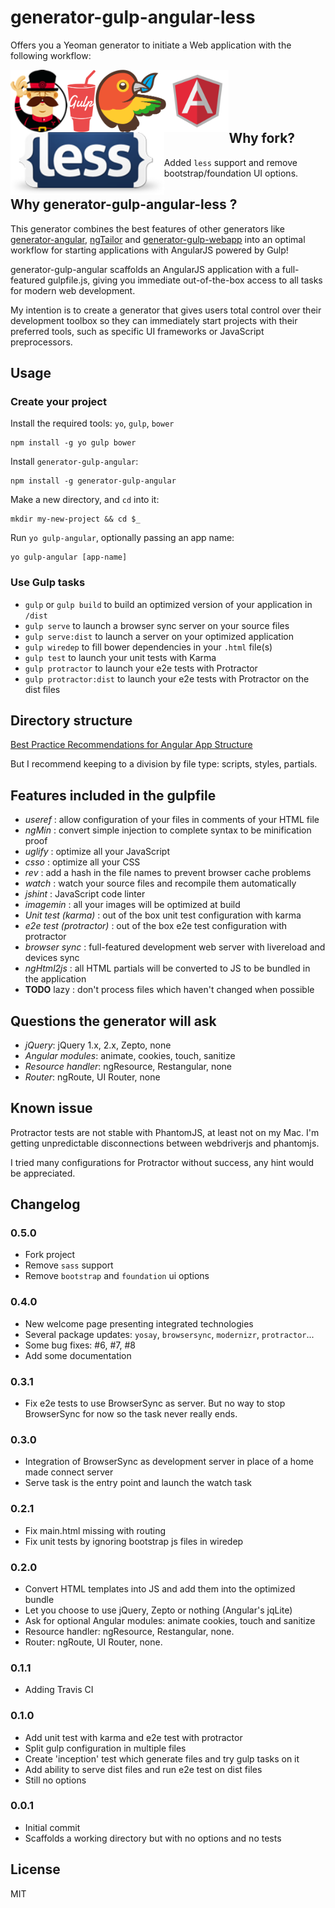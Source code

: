 # generator-gulp-angular-less

Offers you a Yeoman generator to initiate a Web application with the following workflow:

<img height="100" align="left" src="media/bullet-yo.gif">

<img height="100" align="left" src="media/gulp.png">

<img height="100" align="left" src="media/bower-logo.png">

<img height="100" align="left" src="media/angularjs-logo.png">

<img height="100" align="left" src="media/less.png">

<br><br><br><br>

## Why fork?

Added `less` support and remove bootstrap/foundation UI options.

## Why generator-gulp-angular-less ?

This generator combines the best features of other generators like [generator-angular](https://github.com/yeoman/generator-angular), [ngTailor](https://github.com/lauterry/generator-ngtailor) and [generator-gulp-webapp](https://github.com/yeoman/generator-gulp-webapp) into an optimal workflow for starting applications with AngularJS powered by Gulp!

generator-gulp-angular scaffolds an AngularJS application with a full-featured gulpfile.js, giving you immediate out-of-the-box access to all tasks for modern web development.

My intention is to create a generator that gives users total control over their development toolbox so they can immediately start projects with their preferred tools, such as specific UI frameworks or JavaScript preprocessors.

## Usage

### Create your project

Install the required tools: `yo`, `gulp`, `bower`
```
npm install -g yo gulp bower
```

Install `generator-gulp-angular`:
```
npm install -g generator-gulp-angular
```

Make a new directory, and `cd` into it:
```
mkdir my-new-project && cd $_
```

Run `yo gulp-angular`, optionally passing an app name:
```
yo gulp-angular [app-name]
```

### Use Gulp tasks

* `gulp` or `gulp build` to build an optimized version of your application in `/dist`
* `gulp serve` to launch a browser sync server on your source files
* `gulp serve:dist` to launch a server on your optimized application
* `gulp wiredep` to fill bower dependencies in your `.html` file(s)
* `gulp test` to launch your unit tests with Karma
* `gulp protractor` to launch your e2e tests with Protractor
* `gulp protractor:dist` to launch your e2e tests with Protractor on the dist files

## Directory structure

[Best Practice Recommendations for Angular App Structure](https://docs.google.com/document/d/1XXMvReO8-Awi1EZXAXS4PzDzdNvV6pGcuaF4Q9821Es/pub)

But I recommend keeping to a division by file type: scripts, styles, partials.

## Features included in the gulpfile
* *useref* : allow configuration of your files in comments of your HTML file
* *ngMin* : convert simple injection to complete syntax to be minification proof
* *uglify* : optimize all your JavaScript
* *csso* : optimize all your CSS
* *rev* : add a hash in the file names to prevent browser cache problems
* *watch* : watch your source files and recompile them automatically
* *jshint* : JavaScript code linter
* *imagemin* : all your images will be optimized at build
* *Unit test (karma)* : out of the box unit test configuration with karma
* *e2e test (protractor)* : out of the box e2e test configuration with protractor
* *browser sync* : full-featured development web server with livereload and devices sync
* *ngHtml2js* : all HTML partials will be converted to JS to be bundled in the application
* **TODO** lazy : don't process files which haven't changed when possible

## Questions the generator will ask
* *jQuery*: jQuery 1.x, 2.x, Zepto, none
* *Angular modules*: animate, cookies, touch, sanitize
* *Resource handler*: ngResource, Restangular, none
* *Router*: ngRoute, UI Router, none

## Known issue

Protractor tests are not stable with PhantomJS, at least not on my Mac. I'm getting unpredictable disconnections between webdriverjs and phantomjs.

I tried many configurations for Protractor without success, any hint would be appreciated.

## Changelog

### 0.5.0

* Fork project
* Remove `sass` support
* Remove `bootstrap` and `foundation` ui options

### 0.4.0

* New welcome page presenting integrated technologies
* Several package updates: `yosay`, `browsersync`, `modernizr`, `protractor`...
* Some bug fixes: #6, #7, #8
* Add some documentation

### 0.3.1

* Fix e2e tests to use BrowserSync as server. But no way to stop BrowserSync for now so the task never really ends.

### 0.3.0

* Integration of BrowserSync as development server in place of a home made connect server
* Serve task is the entry point and launch the watch task

### 0.2.1

* Fix main.html missing with routing
* Fix unit tests by ignoring bootstrap js files in wiredep

### 0.2.0

* Convert HTML templates into JS and add them into the optimized bundle
* Let you choose to use jQuery, Zepto or nothing (Angular's jqLite)
* Ask for optional Angular modules: animate cookies, touch and sanitize
* Resource handler: ngResource, Restangular, none.
* Router: ngRoute, UI Router, none.

### 0.1.1

* Adding Travis CI

### 0.1.0

* Add unit test with karma and e2e test with protractor
* Split gulp configuration in multiple files
* Create 'inception' test which generate files and try gulp tasks on it
* Add ability to serve dist files and run e2e test on dist files
* Still no options

### 0.0.1

* Initial commit
* Scaffolds a working directory but with no options and no tests

## License

MIT
